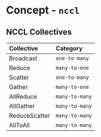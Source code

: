 # Concept - `nccl`

## NCCL Collectives

| Collective    | Category       |
| :------------ | :------------- |
| Broadcast     | `one-to-many`  |
| Reduce        | `many-to-one`  |
| Scatter       | `one-to-many`  |
| Gather        | `many-to-one`  |
| AllReduce     | `many-to-many` |
| AllGather     | `many-to-many` |
| ReduceScatter | `many-to-many` |
| AllToAll      | `many-to-many` |
